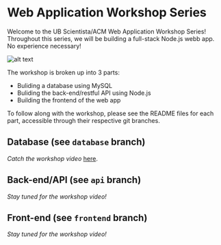 # Web Application Workshop Series

Welcome to the UB Scientista/ACM Web Application Workshop Series! Throughout this series, we will be building a full-stack Node.js webb app. No experience necessary!
 
![alt text](https://scontent-lga3-1.xx.fbcdn.net/v/t31.0-8/17855593_1846125212292373_5381538853482017053_o.jpg?oh=1ffc62f2cf10d368667910a2d72d6e7d&oe=598087BB)

The workshop is broken up into 3 parts:

* Buliding a database using MySQL
* Buliding the back-end/restful API using Node.js
* Building the frontend of the web app

To follow along with the workshop, please see the README files for each part, accessible through their respective git branches.

## Database (see `database` branch)
_Catch the workshop video_ [here](https://www.youtube.com/watch?v=k3664W7165s).

## Back-end/API (see `api` branch)
_Stay tuned for the workshop video!_ 

## Front-end (see `frontend` branch)
_Stay tuned for the workshop video!_ 
